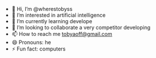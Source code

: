 - 👋 Hi, I’m @wherestobyss
- 👀 I’m interested in artificial intelligence
- 🌱 I’m currently learning develope
- 💞️ I’m looking to collaborate a very competitor developing
- 📫 How to reach me tobyaoff@gmail.com
- 😄 Pronouns: he
- ⚡ Fun fact: computers

<!---
wherestobyss/wherestobyss is a ✨ special ✨ repository because its `README.md` (this file) appears on your GitHub profile.
You can click the Preview link to take a look at your changes.
--->
